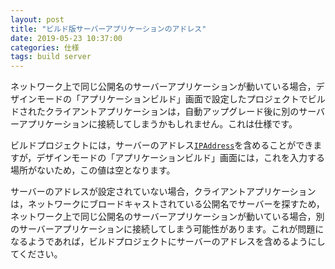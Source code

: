 ```yaml
---
layout: post
title: "ビルド版サーバーアプリケーションのアドレス"
date: 2019-05-23 10:37:00
categories: 仕様
tags: build server
---
```


ネットワーク上で同じ公開名のサーバーアプリケーションが動いている場合，デザインモードの「アプリケーションビルド」画面で設定したプロジェクトでビルドされたクライアントアプリケーションは，自動アップグレード後に別のサーバーアプリケーションに接続してしまうかもしれません。これは仕様です。

ビルドプロジェクトには，サーバーのアドレス[``IPAddress``](https://doc.4d.com/4Dv17R5/4D/17-R5/IPAddress.300-4169106.ja.html)を含めることができますが，デザインモードの「アプリケーションビルド」画面には，これを入力する場所がないため，この値は空となります。

サーバーのアドレスが設定されていない場合，クライアントアプリケーションは，ネットワークにブロードキャストされている公開名でサーバーを探すため，ネットワーク上で同じ公開名のサーバーアプリケーションが動いている場合，別のサーバーアプリケーションに接続してしまう可能性があります。これが問題になるようであれば，ビルドプロジェクトにサーバーのアドレスを含めるようにしてください。
